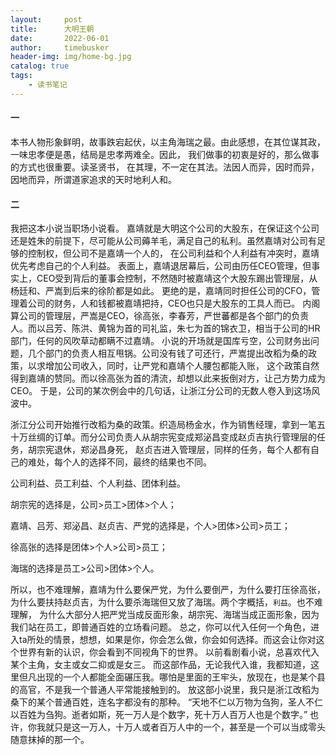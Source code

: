 ```yaml
---
layout:     post
title:      大明王朝
date:       2022-06-01
author:     timebusker
header-img: img/home-bg.jpg
catalog: true
tags:
    - 读书笔记
---  
```


#### 一
本书人物形象鲜明，故事跌宕起伏，以主角海瑞之最。由此感想，在其位谋其政，一味忠孝便是愚，结局是忠孝两难全。因此，
我们做事的初衷是好的，那么做事的方式也很重要。读圣贤书，
在其理，不一定在其法。法因人而异，因时而异，因地而异，所谓道家追求的天时地利人和。

#### 二
我把这本小说当职场小说看。
嘉靖就是大明这个公司的大股东，在保证这个公司还是姓朱的前提下，尽可能从公司薅羊毛，满足自己的私利。虽然嘉靖对公司有足够的控制权，但公司不是嘉靖一个人的，
在公司利益和个人利益有冲突时，嘉靖优先考虑自己的个人利益。
表面上，嘉靖退居幕后，公司由历任CEO管理，但事实上，CEO受到背后的董事会控制，不然随时被嘉靖这个大股东踢出管理层，从杨廷和、严嵩到后来的徐阶都是如此。
更绝的是，嘉靖同时担任公司的CFO，管理着公司的财务，人和钱都被嘉靖把持，CEO也只是大股东的工具人而已。
内阁算公司的管理层，严嵩是CEO，徐高张，李春芳，严世蕃都是各个部门的负责人。而以吕芳、陈洪、黄锦为首的司礼监，朱七为首的锦衣卫，相当于公司的HR部门，任何的风吹草动都瞒不过嘉靖。
小说的开场就是国库亏空，公司财务出问题，几个部门的负责人相互甩锅。公司没有钱了可还行，严嵩提出改稻为桑的政策，以求增加公司收入，同时，让严党和嘉靖个人腰包都能入账，
这个政策自然得到嘉靖的赞同。而以徐高张为首的清流，却想以此来扳倒对方，让己方势力成为CEO。
于是，公司的某次例会中的几句话，让浙江分公司的无数人卷入到这场风波中。

浙江分公司开始推行改稻为桑的政策。织造局杨金水，作为销售经理，拿到一笔五十万丝绸的订单。而分公司负责人从胡宗宪变成郑泌昌变成赵贞吉执行管理层的任务，胡宗宪退休，郑泌昌身死，
赵贞吉进入管理层，同样的任务，每个人都有自己的难处，每个人的选择不同，最终的结果也不同。

公司利益、员工利益、个人利益、团体利益。

胡宗宪的选择是，公司>员工>团体>个人；

嘉靖、吕芳、郑泌昌、赵贞吉、严党的选择是，个人>团体>公司>员工；

徐高张的选择是团体>个人>公司>员工；

海瑞的选择是员工>公司>团体>个人。

所以，也不难理解，嘉靖为什么要保严党，为什么要倒严，为什么要打压徐高张，为什么要扶持赵贞吉，为什么要杀海瑞但又放了海瑞。两个字概括，`利益`。也不难理解，
为什么大部分人把严党当成反面形象，胡宗宪、海瑞当成正面形象，因为我们站在员工，即普通百姓的立场看问题。
总之，你可以代入任何一个角色，进入ta所处的情景，想想，如果是你，你会怎么做，你会如何选择。而这会让你对这个世界有新的认识，你会看到不同视角下的世界。
以前看剧看小说，总喜欢代入某个主角，女主或女二抑或是女三。
而这部作品，无论我代入谁，我都知道，这里但凡出现的一个人都能全面碾压我。哪怕是里面的王牢头，放现在，也是某个县的高官，不是我一个普通人平常能接触到的。
放这部小说里，我只是浙江改稻为桑下的某个普通百姓，连名字都没有的那种。
“天地不仁以万物为刍狗，圣人不仁以百姓为刍狗。逝者如斯，死一万人是个数字，死十万人百万人也是个数字。”
也许，你我就只是这一万人，十万人或者百万人中的一个，甚至是一个可以当成零头随意抹掉的那一个。
